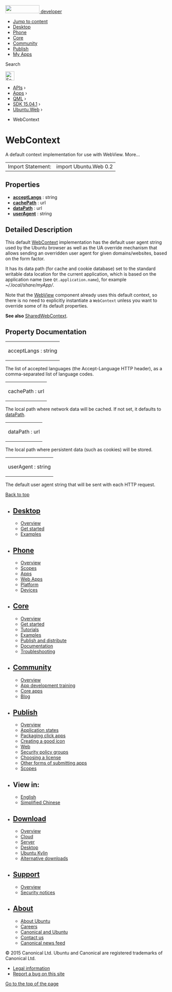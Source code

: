 <a href="https://developer.ubuntu.com/" class="logo-ubuntu"><img src="https://developer.ubuntu.com/assets/sites/ubuntu/latest/u/img/logos/logo-ubuntu-orange.svg" width="106" height="25" /> <span>developer</span></a>

-   [Jump to content](index.html#main-content)
-   [Desktop](https://developer.ubuntu.com/en/desktop/)
-   [Phone](https://developer.ubuntu.com/en/phone/)
-   [Core](https://developer.ubuntu.com/core)
-   [Community](https://developer.ubuntu.com/en/community/)
-   [Publish](https://developer.ubuntu.com/en/publish/)
-   [My Apps](https://myapps.developer.ubuntu.com/)

Search

<img src="https://developer.ubuntu.com/assets/sites/ubuntu/latest/u/img/search-white.svg" alt="Search" height="28" />

-   [APIs](../../../../index.html) ›
-   [Apps](../../../index.html) ›
-   [QML](../../index.html) ›
-   [SDK 15.04.1](../index.html) ›
-   [Ubuntu.Web](../Ubuntu.Web/index.html) ›

<!-- -->

-   WebContext

WebContext
==========

<span class="subtitle"></span>
A default context implementation for use with WebView. More...

|                   |                       |
|-------------------|-----------------------|
| Import Statement: | import Ubuntu.Web 0.2 |

<span id="properties"></span>
Properties
----------

-   ****[acceptLangs](index.html#acceptLangs-prop)**** : string
-   ****[cachePath](index.html#cachePath-prop)**** : url
-   ****[dataPath](index.html#dataPath-prop)**** : url
-   ****[userAgent](index.html#userAgent-prop)**** : string

<span id="details"></span>
Detailed Description
--------------------

This default [WebContext](index.html) implementation has the default user agent string used by the Ubuntu browser as well as the UA override mechanism that allows sending an overridden user agent for given domains/websites, based on the form factor.

It has its data path (for cache and cookie database) set to the standard writable data location for the current application, which is based on the application name (see `Qt.application.name`), for example *~/.local/share/myApp/*.

Note that the [WebView](../Ubuntu.Web.WebView/index.html) component already uses this default context, so there is no need to explicitly instantiate a `WebContext` unless you want to override some of its default properties.

**See also** [SharedWebContext](../Ubuntu.Web.SharedWebContext/index.html).

Property Documentation
----------------------

<table>
<colgroup>
<col width="100%" />
</colgroup>
<tbody>
<tr class="odd">
<td><p><span id="acceptLangs-prop"></span><span class="name">acceptLangs</span> : <span class="type">string</span></p></td>
</tr>
</tbody>
</table>

The list of accepted languages (the Accept-Language HTTP header), as a comma-separated list of language codes.

<table>
<colgroup>
<col width="100%" />
</colgroup>
<tbody>
<tr class="odd">
<td><p><span id="cachePath-prop"></span><span class="name">cachePath</span> : <span class="type">url</span></p></td>
</tr>
</tbody>
</table>

The local path where network data will be cached. If not set, it defaults to [dataPath](index.html#dataPath-prop).

<table>
<colgroup>
<col width="100%" />
</colgroup>
<tbody>
<tr class="odd">
<td><p><span id="dataPath-prop"></span><span class="name">dataPath</span> : <span class="type">url</span></p></td>
</tr>
</tbody>
</table>

The local path where persistent data (such as cookies) will be stored.

<table>
<colgroup>
<col width="100%" />
</colgroup>
<tbody>
<tr class="odd">
<td><p><span id="userAgent-prop"></span><span class="name">userAgent</span> : <span class="type">string</span></p></td>
</tr>
</tbody>
</table>

The default user agent string that will be sent with each HTTP request.

[Back to top](index.html#)

-   [Desktop](https://developer.ubuntu.com/en/desktop/)
    ---------------------------------------------------

    -   [Overview](https://developer.ubuntu.com/en/desktop/)
    -   [Get started](http://snapcraft.io/?utm_source=developer.ubuntu.com&utm_medium=devportal&utm_term=snaps%20snapcraft%20desktop&utm_content=menu&utm_campaign=duc_snappers)
    -   [Examples](https://github.com/ubuntu/snappy-playpen)

-   [Phone](https://developer.ubuntu.com/en/phone/)
    -----------------------------------------------

    -   [Overview](https://developer.ubuntu.com/en/phone/)
    -   [Scopes](https://developer.ubuntu.com/en/phone/scopes/)
    -   [Apps](https://developer.ubuntu.com/en/phone/apps/)
    -   [Web Apps](https://developer.ubuntu.com/en/phone/web/)
    -   [Platform](https://developer.ubuntu.com/en/phone/platform/)
    -   [Devices](https://developer.ubuntu.com/en/phone/devices/)

-   [Core](https://developer.ubuntu.com/core)
    -----------------------------------------

    -   [Overview](https://developer.ubuntu.com/core)
    -   [Get started](https://developer.ubuntu.com/core/get-started)
    -   [Tutorials](https://developer.ubuntu.com/core/tutorials)
    -   [Examples](https://developer.ubuntu.com/core/examples)
    -   [Publish and distribute](https://developer.ubuntu.com/core/publish-and-distribute)
    -   [Documentation](https://developer.ubuntu.com/core/documentation)
    -   [Troubleshooting](https://developer.ubuntu.com/core/troubleshooting)

-   [Community](https://developer.ubuntu.com/en/community/)
    -------------------------------------------------------

    -   [Overview](https://developer.ubuntu.com/en/community/)
    -   [App development training](https://developer.ubuntu.com/en/community/training/)
    -   [Core apps](https://developer.ubuntu.com/en/community/core-apps/)
    -   [Blog](https://developer.ubuntu.com/en/community/blog/)

-   [Publish](https://developer.ubuntu.com/en/publish/)
    ---------------------------------------------------

    -   [Overview](https://developer.ubuntu.com/en/publish/)
    -   [Application states](https://developer.ubuntu.com/en/publish/application-states/)
    -   [Packaging click apps](https://developer.ubuntu.com/en/publish/packaging-click-apps/)
    -   [Creating a good icon](https://developer.ubuntu.com/en/publish/creating-a-good-icon/)
    -   [Web](https://developer.ubuntu.com/en/publish/web/)
    -   [Security policy groups](https://developer.ubuntu.com/en/publish/security-policy-groups/)
    -   [Choosing a license](https://developer.ubuntu.com/en/publish/choosing-a-license/)
    -   [Other forms of submitting apps](https://developer.ubuntu.com/en/publish/other-forms-of-submitting-apps/)
    -   [Scopes](https://developer.ubuntu.com/en/publish/scopes/)

-   View in:
    --------

    -   [English](index.html "Change to language: English")
    -   [Simplified Chinese](index.html "Change to language: Simplified Chinese")

-   [Download](http://ubuntu.com/download/)
    ---------------------------------------

    -   [Overview](http://ubuntu.com/download)
    -   [Cloud](http://ubuntu.com/download/cloud)
    -   [Server](http://ubuntu.com/download/server)
    -   [Desktop](http://ubuntu.com/download/desktop)
    -   [Ubuntu Kylin](http://ubuntu.com/download/ubuntu-kylin)
    -   [Alternative downloads](http://ubuntu.com/download/alternative-downloads)

-   [Support](http://ubuntu.com/support/)
    -------------------------------------

    -   [Overview](http://ubuntu.com/support)
    -   [Security notices](http://www.ubuntu.com/usn/)

-   [About](http://ubuntu.com/about/)
    ---------------------------------

    -   [About Ubuntu](http://ubuntu.com/about/about-ubuntu)
    -   [Careers](http://www.canonical.com/careers)
    -   [Canonical and Ubuntu](http://ubuntu.com/about/canonical-and-ubuntu)
    -   [Contact us](http://ubuntu.com/about/contact-us)
    -   [Canonical news feed](http://insights.ubuntu.com/feed/)

© 2015 Canonical Ltd. Ubuntu and Canonical are registered trademarks of Canonical Ltd.

-   [Legal information](http://www.ubuntu.com/legal)
-   [Report a bug on this site](https://bugs.launchpad.net/developer-ubuntu-com/)

<span class="accessibility-aid">[Go to the top of the page](index.html#)</span>
